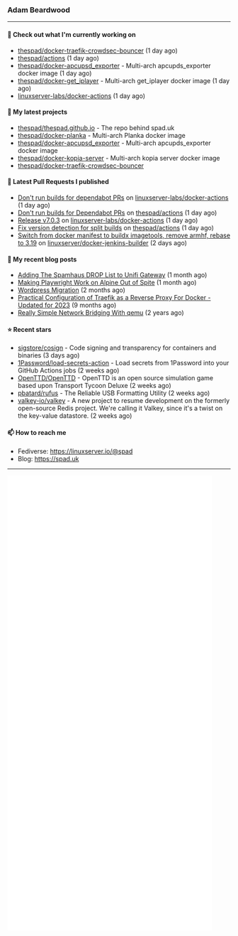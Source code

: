### Adam Beardwood
---
#### 👷 Check out what I'm currently working on

- [thespad/docker-traefik-crowdsec-bouncer](https://github.com/thespad/docker-traefik-crowdsec-bouncer) (1 day ago)
- [thespad/actions](https://github.com/thespad/actions) (1 day ago)
- [thespad/docker-apcupsd_exporter](https://github.com/thespad/docker-apcupsd_exporter) - Multi-arch apcupds_exporter docker image (1 day ago)
- [thespad/docker-get_iplayer](https://github.com/thespad/docker-get_iplayer) - Multi-arch get_iplayer docker image (1 day ago)
- [linuxserver-labs/docker-actions](https://github.com/linuxserver-labs/docker-actions) (1 day ago)

#### 🌱 My latest projects

- [thespad/thespad.github.io](https://github.com/thespad/thespad.github.io) - The repo behind spad.uk
- [thespad/docker-planka](https://github.com/thespad/docker-planka) - Multi-arch Planka docker image
- [thespad/docker-apcupsd_exporter](https://github.com/thespad/docker-apcupsd_exporter) - Multi-arch apcupds_exporter docker image
- [thespad/docker-kopia-server](https://github.com/thespad/docker-kopia-server) - Multi-arch kopia server docker image 
- [thespad/docker-traefik-crowdsec-bouncer](https://github.com/thespad/docker-traefik-crowdsec-bouncer)

#### 🔨 Latest Pull Requests I published

- [Don&#39;t run builds for dependabot PRs](https://github.com/linuxserver-labs/docker-actions/pull/115) on [linuxserver-labs/docker-actions](https://github.com/linuxserver-labs/docker-actions) (1 day ago)
- [Don&#39;t run builds for Dependabot PRs](https://github.com/thespad/actions/pull/105) on [thespad/actions](https://github.com/thespad/actions) (1 day ago)
- [Release v7.0.3](https://github.com/linuxserver-labs/docker-actions/pull/114) on [linuxserver-labs/docker-actions](https://github.com/linuxserver-labs/docker-actions) (1 day ago)
- [Fix version detection for split builds](https://github.com/thespad/actions/pull/104) on [thespad/actions](https://github.com/thespad/actions) (1 day ago)
- [Switch from docker manifest to buildx imagetools, remove armhf, rebase to 3.19](https://github.com/linuxserver/docker-jenkins-builder/pull/253) on [linuxserver/docker-jenkins-builder](https://github.com/linuxserver/docker-jenkins-builder) (2 days ago)

#### 📜 My recent blog posts

- [Adding The Spamhaus DROP List to Unifi Gateway](https://www.spad.uk/posts/adding-spamhaus-drop-list-to-unifi-gateway/) (1 month ago)
- [Making Playwright Work on Alpine Out of Spite](https://www.spad.uk/posts/making-playwright-work-on-alpine-out-of-spite/) (1 month ago)
- [Wordpress Migration](https://www.spad.uk/posts/wordpress-migration/) (2 months ago)
- [Practical Configuration of Traefik as a Reverse Proxy For Docker - Updated for 2023](https://www.spad.uk/posts/practical-configuration-of-traefik-as-a-reverse-proxy-for-docker-updated-for-2023/) (9 months ago)
- [Really Simple Network Bridging With qemu](https://www.spad.uk/posts/really-simple-network-bridging-with-qemu/) (2 years ago)

#### ⭐ Recent stars

- [sigstore/cosign](https://github.com/sigstore/cosign) - Code signing and transparency for containers and binaries (3 days ago)
- [1Password/load-secrets-action](https://github.com/1Password/load-secrets-action) - Load secrets from 1Password into your GitHub Actions jobs (2 weeks ago)
- [OpenTTD/OpenTTD](https://github.com/OpenTTD/OpenTTD) - OpenTTD is an open source simulation game based upon Transport Tycoon Deluxe (2 weeks ago)
- [pbatard/rufus](https://github.com/pbatard/rufus) - The Reliable USB Formatting Utility (2 weeks ago)
- [valkey-io/valkey](https://github.com/valkey-io/valkey) - A new project to resume development on the formerly open-source Redis project. We&#39;re calling it Valkey, since it&#39;s a twist on the key-value datastore. (2 weeks ago)

#### 📫 How to reach me
- Fediverse: https://linuxserver.io/@spad
- Blog: https://spad.uk
---
<img src="https://raw.githubusercontent.com/thespad/thespad/main/github-metrics.svg">
